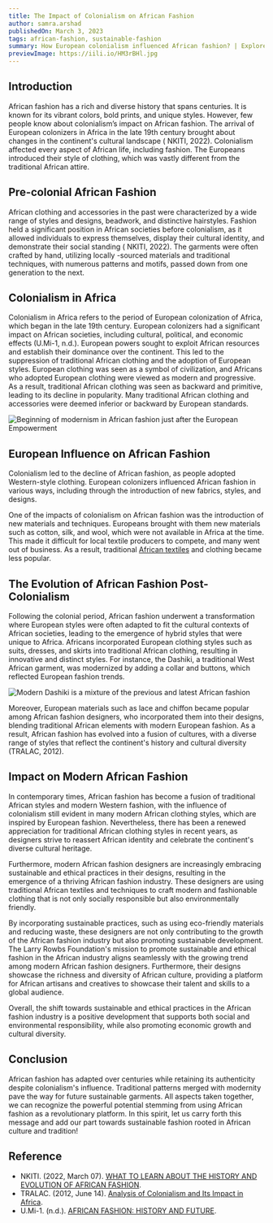 ```yaml
---
title: The Impact of Colonialism on African Fashion
author: samra.arshad
publishedOn: March 3, 2023
tags: african-fashion, sustainable-fashion
summary: How European colonialism influenced African fashion? | Explore modern sustainable fashion with Larry Rowbs Foundation
previewImage: https://iili.io/HM3rBHl.jpg
---
```


## Introduction

African fashion has a rich and diverse history that spans centuries. It is known for its vibrant colors, bold prints, and unique styles. However, few people know about colonialism’s impact on African fashion. The arrival of European colonizers in Africa in the late 19th century brought about changes in the continent's cultural landscape ( NKITI, 2022). Colonialism affected every aspect of African life, including fashion. The Europeans introduced their style of clothing, which was vastly different from the traditional African attire.

## Pre-colonial African Fashion

African clothing and accessories in the past were characterized by a wide range of styles and designs, beadwork, and distinctive hairstyles. Fashion held a significant position in African societies before colonialism, as it allowed individuals to express themselves, display their cultural identity, and demonstrate their social standing ( NKITI, 2022). The garments were often crafted by hand, utilizing locally -sourced materials and traditional techniques, with numerous patterns and motifs, passed down from one generation to the next.

## Colonialism in Africa

Colonialism in Africa refers to the period of European colonization of Africa, which began in the late 19th century. European colonizers had a significant impact on African societies, including cultural, political, and economic effects (U.Mi-1, n.d.). European powers sought to exploit African resources and establish their dominance over the continent. This led to the suppression of traditional African clothing and the adoption of European styles. European clothing was seen as a symbol of civilization, and Africans who adopted European clothing were viewed as modern and progressive. As a result, traditional African clothing was seen as backward and primitive, leading to its decline in popularity. Many traditional African clothing and accessories were deemed inferior or backward by European standards.

![Beginning of modernism in African fashion just after the European Empowerment](https://iili.io/HM3rBHl.jpg)

## European Influence on African Fashion

Colonialism led to the decline of African fashion, as people adopted Western-style clothing. European colonizers influenced African fashion in various ways, including through the introduction of new fabrics, styles, and designs.

One of the impacts of colonialism on African fashion was the introduction of new materials and techniques. Europeans brought with them new materials such as cotton, silk, and wool, which were not available in Africa at the time. This made it difficult for local textile producers to compete, and many went out of business. As a result, traditional [African textiles](https://larryrowbsfoundation.org/blog/role-of-african-textiles-in-african-culture-and-identity) and clothing became less popular.

## The Evolution of African Fashion Post-Colonialism

Following the colonial period, African fashion underwent a transformation where European styles were often adapted to fit the cultural contexts of African societies, leading to the emergence of hybrid styles that were unique to Africa. Africans incorporated European clothing styles such as suits, dresses, and skirts into traditional African clothing, resulting in innovative and distinct styles. For instance, the Dashiki, a traditional West African garment, was modernized by adding a collar and buttons, which reflected European fashion trends.

![Modern Dashiki is a mixture of the previous and latest African fashion](https://iili.io/HM3O3zJ.jpg)

Moreover, European materials such as lace and chiffon became popular among African fashion designers, who incorporated them into their designs, blending traditional African elements with modern European fashion. As a result, African fashion has evolved into a fusion of cultures, with a diverse range of styles that reflect the continent's history and cultural diversity (TRALAC, 2012).

## Impact on Modern African Fashion

In contemporary times, African fashion has become a fusion of traditional African styles and modern Western fashion, with the influence of colonialism still evident in many modern African clothing styles, which are inspired by European fashion. Nevertheless, there has been a renewed appreciation for traditional African clothing styles in recent years, as designers strive to reassert African identity and celebrate the continent's diverse cultural heritage.

Furthermore, modern African fashion designers are increasingly embracing sustainable and ethical practices in their designs, resulting in the emergence of a thriving African fashion industry. These designers are using traditional African textiles and techniques to craft modern and fashionable clothing that is not only socially responsible but also environmentally friendly.

By incorporating sustainable practices, such as using eco-friendly materials and reducing waste, these designers are not only contributing to the growth of the African fashion industry but also promoting sustainable development. The Larry Rowbs Foundation's mission to promote sustainable and ethical fashion in the African industry aligns seamlessly with the growing trend among modern African fashion designers. Furthermore, their designs showcase the richness and diversity of African culture, providing a platform for African artisans and creatives to showcase their talent and skills to a global audience.

Overall, the shift towards sustainable and ethical practices in the African fashion industry is a positive development that supports both social and environmental responsibility, while also promoting economic growth and cultural diversity.

## Conclusion

African fashion has adapted over centuries while retaining its authenticity despite colonialism's influence. Traditional patterns merged with modernity pave the way for future sustainable garments. All aspects taken together, we can recognize the powerful potential stemming from using African fashion as a revolutionary platform. In this spirit, let us carry forth this message and add our part towards sustainable fashion rooted in African culture and tradition!

## Reference

-   NKITI. (2022, March 07). [WHAT TO LEARN ABOUT THE HISTORY AND EVOLUTION OF AFRICAN FASHION](https://nkitidesigns.com/blogs/stories/history-evolution-african-fashion).
-   TRALAC. (2012, June 14). [Analysis of Colonialism and Its Impact in Africa](https://www.tralac.org/images/News/Documents/Analysis_of_Colonialism_and_Its_Impact_in_Africa_Ocheni_and_Nwankwo_CSCanada_2012.pdf).
-   U.Mi-1. (n.d.). [AFRICAN FASHION: HISTORY AND FUTURE](https://www.umi1.co.uk/blogs/fashion-style/african-fashion-history-and-future).
